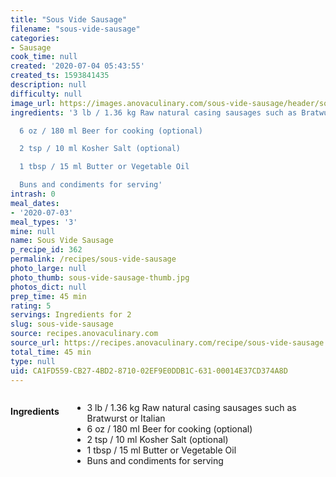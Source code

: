 ```yaml
---
title: "Sous Vide Sausage"
filename: "sous-vide-sausage"
categories:
- Sausage
cook_time: null
created: '2020-07-04 05:43:55'
created_ts: 1593841435
description: null
difficulty: null
image_url: https://images.anovaculinary.com/sous-vide-sausage/header/sous-vide-sausage-header-og.jpg
ingredients: '3 lb / 1.36 kg Raw natural casing sausages such as Bratwurst or Italian

  6 oz / 180 ml Beer for cooking (optional)

  2 tsp / 10 ml Kosher Salt (optional)

  1 tbsp / 15 ml Butter or Vegetable Oil

  Buns and condiments for serving'
intrash: 0
meal_dates:
- '2020-07-03'
meal_types: '3'
mine: null
name: Sous Vide Sausage
p_recipe_id: 362
permalink: /recipes/sous-vide-sausage
photo_large: null
photo_thumb: sous-vide-sausage-thumb.jpg
photos_dict: null
prep_time: 45 min
rating: 5
servings: Ingredients for 2
slug: sous-vide-sausage
source: recipes.anovaculinary.com
source_url: https://recipes.anovaculinary.com/recipe/sous-vide-sausage
total_time: 45 min
type: null
uid: CA1FD559-CB27-4BD2-8710-02EF9E0DDB1C-631-00014E37CD374A8D
---
```

<div class="large-8 medium-7 columns" id="writeup">	</div><!-- #writeup -->
</div><!-- #row-one -->
<div class="row" id="row-two">	<div class="medium-4 small-5 columns" id="ingredients"><h4>Ingredients</h4><div class="box box-ingredients content"><ul>
<li>3 lb / 1.36 kg Raw natural casing sausages such as Bratwurst or Italian</li>
<li>6 oz / 180 ml Beer for cooking (optional)</li>
<li>2 tsp / 10 ml Kosher Salt (optional)</li>
<li>1 tbsp / 15 ml Butter or Vegetable Oil</li>
<li>Buns and condiments for serving</li>
</ul>
</div>	</div>	<div class="medium-6 small-7 columns" id="directions">	</div>